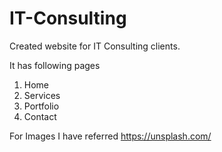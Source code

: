 # IT-Consulting

Created website for IT Consulting clients.

It has following pages
1. Home
2. Services
3. Portfolio
4. Contact

For Images I have referred 
https://unsplash.com/
